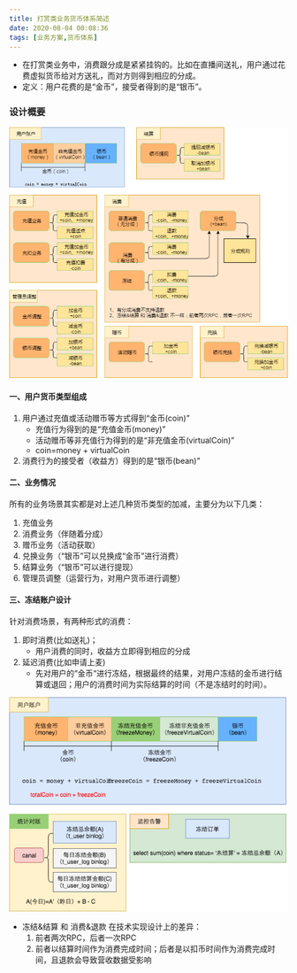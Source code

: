 ```yaml
---
title: 打赏类业务货币体系简述
date: 2020-08-04 00:08:36
tags: [业务方案,货币体系]
---
```


+ 在打赏类业务中，消费跟分成是紧紧挂钩的。比如在直播间送礼，用户通过花费虚拟货币给对方送礼，而对方则得到相应的分成。
+ 定义：用户花费的是“金币”，接受者得到的是“银币”。

### 设计概要

![](20200804-打赏类业务货币体系简述/金钱服务体系.png)

#### 一、用户货币类型组成

1. 用户通过充值或活动赠币等方式得到“金币(coin)”
   - 充值行为得到的是“充值金币(money)”
   - 活动赠币等非充值行为得到的是“非充值金币(virtualCoin)”
   - coin=money + virtualCoin
2. 消费行为的接受者（收益方）得到的是“银币(bean)”

#### 二、业务情况

所有的业务场景其实都是对上述几种货币类型的加减，主要分为以下几类：

1. 充值业务
2. 消费业务（伴随着分成）
3. 赠币业务（活动获取）
4. 兑换业务（“银币”可以兑换成“金币”进行消费）
5. 结算业务（“银币”可以进行提现）
6. 管理员调整（运营行为，对用户货币进行调整）

#### 三、冻结账户设计

针对消费场景，有两种形式的消费：
1. 即时消费(比如送礼)；
	- 用户消费的同时，收益方立即得到相应的分成
2. 延迟消费(比如申请上麦)
	- 先对用户的“金币“进行冻结，根据最终的结果，对用户冻结的金币进行结算或退回；用户的消费时间为实际结算的时间（不是冻结时的时间）。

![](20200804-打赏类业务货币体系简述/金钱冻结账户设计.png)

+ 冻结&结算 和 消费&退款 在技术实现设计上的差异：
	1. 前者两次RPC，后者一次RPC
	2. 前者以结算时间作为消费完成时间；后者是以扣币时间作为消费完成时间，且退款会导致营收数据受影响






